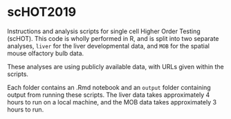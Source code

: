 # scHOT2019
Instructions and analysis scripts for single cell Higher Order Testing (scHOT). This code is wholly performed in R, and is split into two separate analyses, `liver` for the liver developmental data, and `MOB` for the spatial mouse olfactory bulb data.

These analyses are using publicly available data, with URLs given within the scripts.

Each folder contains an .Rmd notebook and an `output` folder containing output from running these scripts. The liver data takes approximately 4 hours to run on a local machine, and the MOB data takes approximately 3 hours to run.